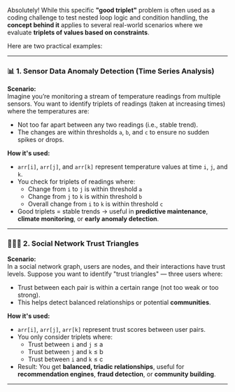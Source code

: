 Absolutely! While this specific **"good triplet"** problem is often used as a coding challenge to test nested loop logic and condition handling, the **concept behind it** applies to several real-world scenarios where we evaluate **triplets of values based on constraints**.

Here are two practical examples:

---

### 📊 1. **Sensor Data Anomaly Detection (Time Series Analysis)**

**Scenario:**  
Imagine you’re monitoring a stream of temperature readings from multiple sensors. You want to identify triplets of readings (taken at increasing times) where the temperatures are:
- Not too far apart between any two readings (i.e., stable trend).
- The changes are within thresholds `a`, `b`, and `c` to ensure no sudden spikes or drops.

**How it's used:**
- `arr[i]`, `arr[j]`, and `arr[k]` represent temperature values at time `i`, `j`, and `k`.
- You check for triplets of readings where:
  - Change from `i` to `j` is within threshold `a`
  - Change from `j` to `k` is within threshold `b`
  - Overall change from `i` to `k` is within threshold `c`
- Good triplets = stable trends → useful in **predictive maintenance**, **climate monitoring**, or **early anomaly detection**.

---

### 🧑‍🤝‍🧑 2. **Social Network Trust Triangles**

**Scenario:**  
In a social network graph, users are nodes, and their interactions have trust levels. Suppose you want to identify "trust triangles" — three users where:
- Trust between each pair is within a certain range (not too weak or too strong).
- This helps detect balanced relationships or potential **communities**.

**How it's used:**
- `arr[i]`, `arr[j]`, `arr[k]` represent trust scores between user pairs.
- You only consider triplets where:
  - Trust between `i` and `j` ≤ a
  - Trust between `j` and `k` ≤ b
  - Trust between `i` and `k` ≤ c
- Result: You get **balanced, triadic relationships**, useful for **recommendation engines**, **fraud detection**, or **community building**.

---
